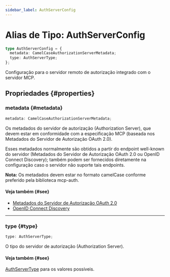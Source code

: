 ```yaml
---
sidebar_label: AuthServerConfig
---
```


# Alias de Tipo: AuthServerConfig

```ts
type AuthServerConfig = {
  metadata: CamelCaseAuthorizationServerMetadata;
  type: AuthServerType;
};
```

Configuração para o servidor remoto de autorização integrado com o servidor MCP.

## Propriedades {#properties}

### metadata {#metadata}

```ts
metadata: CamelCaseAuthorizationServerMetadata;
```

Os metadados do servidor de autorização (Authorization Server), que devem estar em conformidade com a especificação MCP
(baseada nos Metadados do Servidor de Autorização OAuth 2.0).

Esses metadados normalmente são obtidos a partir do endpoint well-known do servidor (Metadados do Servidor de Autorização OAuth 2.0 ou OpenID Connect Discovery); também podem ser fornecidos
diretamente na configuração caso o servidor não suporte tais endpoints.

**Nota:** Os metadados devem estar no formato camelCase conforme preferido pela biblioteca mcp-auth.

#### Veja também {#see}

 - [Metadados do Servidor de Autorização OAuth 2.0](https://datatracker.ietf.org/doc/html/rfc8414)
 - [OpenID Connect Discovery](https://openid.net/specs/openid-connect-discovery-1_0.html)

***

### type {#type}

```ts
type: AuthServerType;
```

O tipo do servidor de autorização (Authorization Server).

#### Veja também {#see}

[AuthServerType](/references/js/type-aliases/AuthServerType.md) para os valores possíveis.